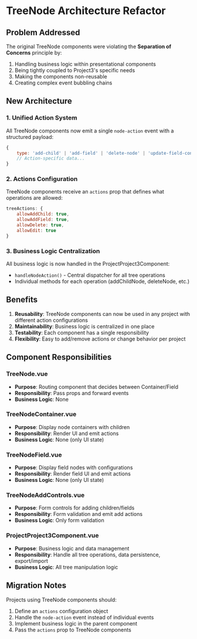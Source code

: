 # TreeNode Architecture Refactor

## Problem Addressed

The original TreeNode components were violating the **Separation of Concerns** principle by:
1. Handling business logic within presentational components
2. Being tightly coupled to Project3's specific needs
3. Making the components non-reusable
4. Creating complex event bubbling chains

## New Architecture

### 1. Unified Action System
All TreeNode components now emit a single `node-action` event with a structured payload:
```javascript
{
    type: 'add-child' | 'add-field' | 'delete-node' | 'update-field-config' | 'add-value' | 'remove-value',
    // Action-specific data...
}
```

### 2. Actions Configuration
TreeNode components receive an `actions` prop that defines what operations are allowed:
```javascript
treeActions: {
    allowAddChild: true,
    allowAddField: true,
    allowDelete: true,
    allowEdit: true
}
```

### 3. Business Logic Centralization
All business logic is now handled in the ProjectProject3Component:
- `handleNodeAction()` - Central dispatcher for all tree operations
- Individual methods for each operation (addChildNode, deleteNode, etc.)

## Benefits

1. **Reusability**: TreeNode components can now be used in any project with different action configurations
2. **Maintainability**: Business logic is centralized in one place
3. **Testability**: Each component has a single responsibility
4. **Flexibility**: Easy to add/remove actions or change behavior per project

## Component Responsibilities

### TreeNode.vue
- **Purpose**: Routing component that decides between Container/Field
- **Responsibility**: Pass props and forward events
- **Business Logic**: None

### TreeNodeContainer.vue
- **Purpose**: Display node containers with children
- **Responsibility**: Render UI and emit actions
- **Business Logic**: None (only UI state)

### TreeNodeField.vue
- **Purpose**: Display field nodes with configurations
- **Responsibility**: Render field UI and emit actions
- **Business Logic**: None (only UI state)

### TreeNodeAddControls.vue
- **Purpose**: Form controls for adding children/fields
- **Responsibility**: Form validation and emit add actions
- **Business Logic**: Only form validation

### ProjectProject3Component.vue
- **Purpose**: Business logic and data management
- **Responsibility**: Handle all tree operations, data persistence, export/import
- **Business Logic**: All tree manipulation logic

## Migration Notes

Projects using TreeNode components should:
1. Define an `actions` configuration object
2. Handle the `node-action` event instead of individual events
3. Implement business logic in the parent component
4. Pass the `actions` prop to TreeNode components
